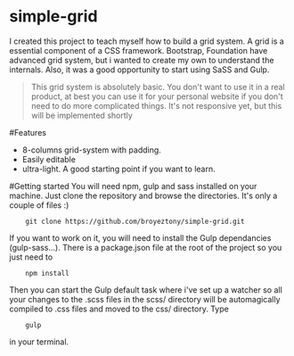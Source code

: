 # simple-grid
I created this project to teach myself how to build a grid system.
A grid is a essential component of a CSS framework. Bootstrap, Foundation have advanced grid system, but i wanted to create my own to understand the internals.
Also, it was a good opportunity to start using SaSS and Gulp.

> This grid system is absolutely basic. You don't want to use it in a real product, at best you can use it for your personal website if you don't need to do more complicated things.
> It's not responsive yet, but this will be implemented shortly

#Features
 - 8-columns grid-system with padding.
 - Easily editable 
 - ultra-light. A good starting point if you want to learn.
  
#Getting started
You will need npm, gulp and sass installed on your machine.
Just clone the repository and browse the directories. It's only a couple of files :)
    
        git clone https://github.com/broyeztony/simple-grid.git

If you want to work on it, you will need to install the Gulp dependancies (gulp-sass...).
There is a package.json file at the root of the project so you just need to

        npm install
        
Then you can start the Gulp default task where i've set up a watcher so all your changes to the .scss files in the scss/ directory will be automagically compiled to .css files and moved to the css/ directory. Type

        gulp
        
in your terminal.
        



